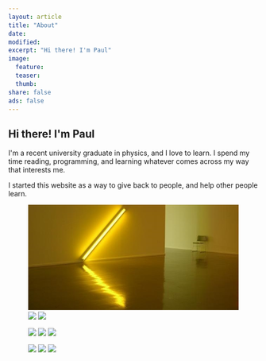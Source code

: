 ```yaml
---
layout: article
title: "About"
date:
modified:
excerpt: "Hi there! I'm Paul"
image:
  feature:
  teaser:
  thumb:
share: false
ads: false
---
```


## Hi there! I'm Paul

I'm a recent university graduate in physics, and I love to learn. I spend my time reading, programming, and learning whatever comes across my way that interests me.

I started this website as a way to give back to people, and help other people learn.

<figure class="third">
	<a href="http://placehold.it/1200x600.gif"><img src="minimalist.jpg"></a>
	<a href="http://placehold.it/1200x600.gif"><img src="http://placehold.it/900x450.gif"></a>
	<a href="http://placehold.it/1200x600.gif"><img src="http://placehold.it/900x450.gif"></a>
</figure>

<figure class="third">
	<a href="http://placehold.it/1200x600.gif"><img src="http://placehold.it/900x450.gif"></a>
	<a href="http://placehold.it/1200x600.gif"><img src="http://placehold.it/900x450.gif"></a>
	<a href="http://placehold.it/1200x600.gif"><img src="http://placehold.it/900x450.gif"></a>
</figure>

<figure class="third">
	<a href="http://placehold.it/1200x600.gif"><img src="http://placehold.it/900x450.gif"></a>
	<a href="http://placehold.it/1200x600.gif"><img src="http://placehold.it/900x450.gif"></a>
	<a href="http://placehold.it/1200x600.gif"><img src="http://placehold.it/900x450.gif"></a>
</figure>
